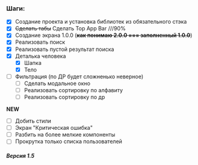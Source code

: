 ### Шаги:

- [x] Создание проекта и установка библиотек из обязательного стэка
- [X] ~~Сделать табы~~ Сделать Top App Bar ///90%
- [X] Создание экрана 1.0.0 (~~**как понимаю 2.0.0 === заполненный 1.0.0**~~)
- [X] Реализовать поиск
- [X] Реализовать пустой результат поиска
- [X] Деталька человека
  - [X] Шапка 
  - [X] Тело 
- [ ] Фильтрация (по ДР будет сложненько неверное)
  - [ ] Сделать модальное окно
  - [ ] Реализовать сортировку по алфавиту
  - [ ] Реализовать сортировку по др

**NEW**

- [ ] Добить стили
- [ ] Экран "Критическая ошибка"
- [ ] Разбить на более мелкие компоненты
- [ ] Прокрутка только списка пользователей

##### Версия 1.5